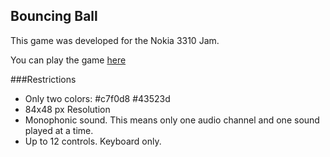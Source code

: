 ## Bouncing Ball
This game was developed for the Nokia 3310 Jam.

You can play the game [here](https://smeurfy.itch.io/bouncing-ball)

###Restrictions
- Only two colors: #c7f0d8 #43523d
- 84x48 px Resolution
- Monophonic sound. This means only one audio channel and one sound played at a time.
- Up to 12 controls. Keyboard only.
